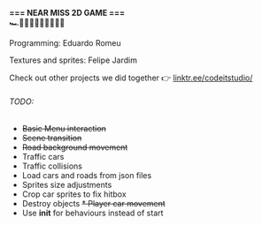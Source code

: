 **=== NEAR MISS 2D GAME ===**  
🏎️🚓🚗🚓🚓🚙🚒🚗🚗🚙



Programming: Eduardo Romeu



Textures and sprites: Felipe Jardim



Check out other projects we did together 👉 [linktr.ee/codeitstudio/](https://linktr.ee/codeitstudio)





###### TODO:

* ~~Basic Menu interaction~~
* ~~Scene transition~~
* ~~Road background movement~~
* Traffic cars
* Traffic collisions
* Load cars and roads from json files
* Sprites size adjustments
* Crop car sprites to fix hitbox
* Destroy objects
~~* Player car movement~~
* Use __init__ for behaviours instead of start
